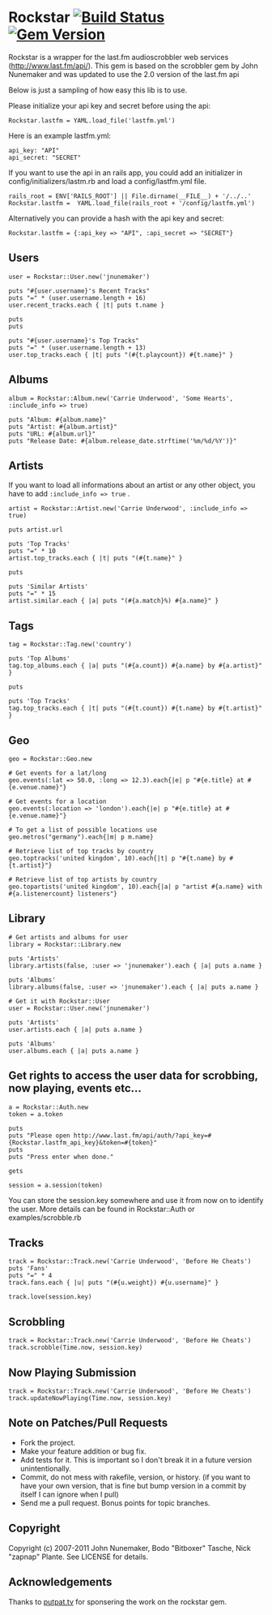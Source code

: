 # Rockstar [![Build Status](https://secure.travis-ci.org/putpat/rockstar.png?branch=master)](https://next.travis-ci.org/putpat/rockstar) [![Gem Version](https://badge.fury.io/rb/rockstar.png)](http://badge.fury.io/rb/rockstar)

Rockstar is a wrapper for the last.fm audioscrobbler web services (http://www.last.fm/api/). This gem is based on the scrobbler
gem by John Nunemaker and was updated to use the 2.0 version of the last.fm api

Below is just a sampling of how easy this lib is to use.

Please initialize your api key and secret before using the api:

    Rockstar.lastfm = YAML.load_file('lastfm.yml')

Here is an example lastfm.yml:

    api_key: "API"
    api_secret: "SECRET"

If you want to use the api in an rails app, you could add an initializer in config/initializers/lastm.rb and load a config/lastfm.yml file.

    rails_root = ENV['RAILS_ROOT'] || File.dirname(__FILE__) + '/../..'
    Rockstar.lastfm =  YAML.load_file(rails_root + '/config/lastfm.yml')
    
Alternatively you can provide a hash with the api key and secret:

    Rockstar.lastfm = {:api_key => "API", :api_secret => "SECRET"}

## Users

    user = Rockstar::User.new('jnunemaker')

    puts "#{user.username}'s Recent Tracks"
    puts "=" * (user.username.length + 16)
    user.recent_tracks.each { |t| puts t.name }

    puts
    puts

    puts "#{user.username}'s Top Tracks"
    puts "=" * (user.username.length + 13)
    user.top_tracks.each { |t| puts "(#{t.playcount}) #{t.name}" }

## Albums

    album = Rockstar::Album.new('Carrie Underwood', 'Some Hearts', :include_info => true)

    puts "Album: #{album.name}"
    puts "Artist: #{album.artist}"
    puts "URL: #{album.url}"
    puts "Release Date: #{album.release_date.strftime('%m/%d/%Y')}"

## Artists

If you want to load all informations about an artist or any other
object, you have to add `:include_info => true` .

    artist = Rockstar::Artist.new('Carrie Underwood', :include_info => true)

    puts artist.url

    puts 'Top Tracks'
    puts "=" * 10
    artist.top_tracks.each { |t| puts "(#{t.name}" }

    puts

    puts 'Similar Artists'
    puts "=" * 15
    artist.similar.each { |a| puts "(#{a.match}%) #{a.name}" }

## Tags

    tag = Rockstar::Tag.new('country')

    puts 'Top Albums'
    tag.top_albums.each { |a| puts "(#{a.count}) #{a.name} by #{a.artist}" }

    puts

    puts 'Top Tracks'
    tag.top_tracks.each { |t| puts "(#{t.count}) #{t.name} by #{t.artist}" }

## Geo

    geo = Rockstar::Geo.new

    # Get events for a lat/long
    geo.events(:lat => 50.0, :long => 12.3).each{|e| p "#{e.title} at #{e.venue.name}"}

    # Get events for a location
    geo.events(:location => 'london').each{|e| p "#{e.title} at #{e.venue.name}"}

    # To get a list of possible locations use
    geo.metros("germany").each{|m| p m.name}

    # Retrieve list of top tracks by country
    geo.toptracks('united kingdom', 10).each{|t| p "#{t.name} by #{t.artist}"}

    # Retrieve list of top artists by country
    geo.topartists('united kingdom', 10).each{|a| p "artist #{a.name} with #{a.listenercount} listeners"}


## Library

	# Get artists and albums for user
    library = Rockstar::Library.new

    puts 'Artists'
    library.artists(false, :user => 'jnunemaker').each { |a| puts a.name }
    
    puts 'Albums'
    library.albums(false, :user => 'jnunemaker').each { |a| puts a.name }

	# Get it with Rockstar::User
    user = Rockstar::User.new('jnunemaker')
    
    puts 'Artists'
    user.artists.each { |a| puts a.name }
    
    puts 'Albums'
    user.albums.each { |a| puts a.name }

##  Get rights to access the user data for scrobbing, now playing, events etc...

    a = Rockstar::Auth.new
    token = a.token

    puts
    puts "Please open http://www.last.fm/api/auth/?api_key=#{Rockstar.lastfm_api_key}&token=#{token}"
    puts
    puts "Press enter when done."

    gets

    session = a.session(token)

You can store the session.key somewhere and use it from now on to identify the user. More
details can be found in Rockstar::Auth or examples/scrobble.rb

## Tracks

    track = Rockstar::Track.new('Carrie Underwood', 'Before He Cheats')
    puts 'Fans'
    puts "=" * 4
    track.fans.each { |u| puts "(#{u.weight}) #{u.username}" }

    track.love(session.key)

## Scrobbling

    track = Rockstar::Track.new('Carrie Underwood', 'Before He Cheats')
    track.scrobble(Time.now, session.key)

## Now Playing Submission

    track = Rockstar::Track.new('Carrie Underwood', 'Before He Cheats')
    track.updateNowPlaying(Time.now, session.key)

## Note on Patches/Pull Requests

* Fork the project.
* Make your feature addition or bug fix.
* Add tests for it. This is important so I don't break it in a
  future version unintentionally.
* Commit, do not mess with rakefile, version, or history.
  (if you want to have your own version, that is fine but bump version in a commit by itself I can ignore when I pull)
* Send me a pull request. Bonus points for topic branches.

## Copyright

Copyright (c) 2007-2011 John Nunemaker, Bodo "Bitboxer" Tasche, Nick "zapnap" Plante. See LICENSE for details.

## Acknowledgements

Thanks to [putpat.tv](http://www.putpat.tv) for sponsering the work on the rockstar gem.
